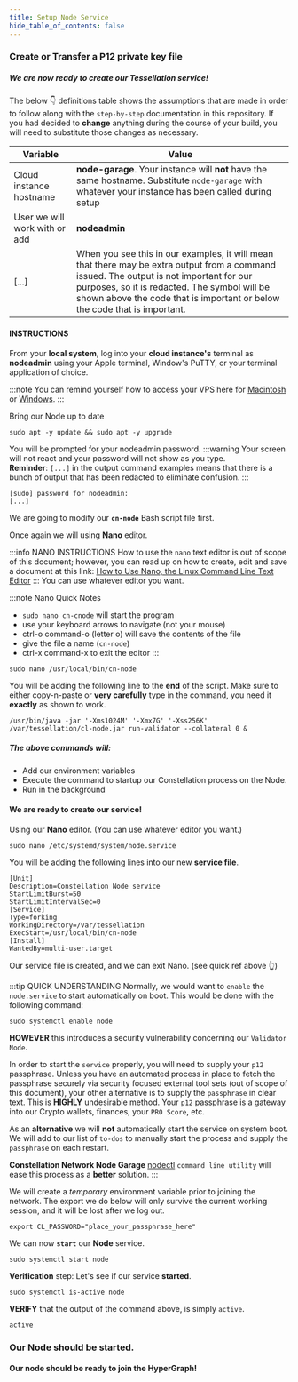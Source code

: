 ```yaml
---
title: Setup Node Service
hide_table_of_contents: false
---
```


<head>
  <title>Setup Node Service</title>
  <meta
    name="description"
    content="This document will help to setup our Node's service file."
  />
</head>

### Create or Transfer a P12 private key file

##### We are now ready to create our Tessellation service!

The below 👇 definitions table shows the assumptions that are made in order to follow along with the `step-by-step` documentation in this repository.  If you had decided to **change** anything during the course of your build, you will need to substitute those changes as necessary. 

| Variable |	Value |
| -------- | ------ |
| Cloud instance hostname |	**node-garage**. Your instance will **not** have the same hostname. Substitute `node-garage` with whatever your instance has been called during setup |
| User we will work with or add |	**nodeadmin** |
| [...] | When you see this in our examples, it will mean that there may be extra output from a command issued. The output is not important for our purposes, so it is redacted. The symbol will be shown above the code that is important or below the code that is important. |

#### INSTRUCTIONS

From your **local system**, log into your **cloud instance's** terminal as **nodeadmin** using your Apple terminal, Window's PuTTY, or your terminal application of choice.

:::note
You can remind yourself how to access your VPS here for [Macintosh](../accessMac) or [Windows](../accessWin).
:::

Bring our Node up to date

```
sudo apt -y update && sudo apt -y upgrade
```

You will be prompted for your nodeadmin password.
:::warning
Your screen will not react and your password will not show as you type.  
**Reminder**: `[...]` in the output command examples means that there is a bunch of output that has been redacted to eliminate confusion. 
:::
```
[sudo] password for nodeadmin:
[...]
```

We are going to modify our **`cn-node`** Bash script file first. 

Once again we will using **Nano** editor.

:::info NANO INSTRUCTIONS
How to use the `nano` text editor is out of scope of this document; however, you can read up on how to create, edit and save a document at this link:  [How to Use Nano, the Linux Command Line Text Editor](https://linuxize.com/post/how-to-use-nano-text-editor/)
:::
You can use whatever editor you want.

:::note Nano Quick Notes
 - `sudo nano cn-cnode` will start the program
 - use your keyboard arrows to navigate (not your mouse)
 - ctrl-o command-o (letter o) will save the contents of the file
 - give the file a name (`cn-node`)
 - ctrl-x command-x to exit the editor
:::

```
sudo nano /usr/local/bin/cn-node
```

You will be adding the following line to the **end** of the script. Make sure to either copy-n-paste or **very carefully** type in the command, you need it **exactly** as shown to work.

```
/usr/bin/java -jar '-Xms1024M' '-Xmx7G' '-Xss256K' /var/tessellation/cl-node.jar run-validator --collateral 0 & 
```

##### The above commands will:
- Add our environment variables
- Execute the command to startup our Constellation process on the Node.
- Run in the background

#### We are ready to create our service!

Using our **Nano** editor.
(You can use whatever editor you want.)

```
sudo nano /etc/systemd/system/node.service
```

You will be adding the following lines into our new **service file**.

```
[Unit]
Description=Constellation Node service
StartLimitBurst=50
StartLimitIntervalSec=0
[Service]
Type=forking
WorkingDirectory=/var/tessellation
ExecStart=/usr/local/bin/cn-node
[Install]
WantedBy=multi-user.target
```

Our service file is created, and we can exit Nano. (see quick ref above 👆)

:::tip QUICK UNDERSTANDING
Normally, we would want to `enable` the `node.service` to start automatically on boot.  This would be done with the following command:
```
sudo systemctl enable node
```
**HOWEVER** this introduces a security vulnerability concerning our `Validator Node`.

In order to start the `service` properly, you will need to supply your `p12` passphrase.  Unless you have an automated process in place to fetch the passphrase securely via security focused external tool sets (out of scope of this document), your other alternative is to supply the `passphrase` in clear text.  This is **HIGHLY** undesirable method.  Your `p12` passphrase is a gateway into our Crypto wallets, finances, your `PRO Score`, etc.

As an **alternative** we will **not** automatically start the service on system boot.  We will add to our list of `to-dos` to manually start the process and supply the `passphrase` on each restart.

**Constellation Network Node Garage** [nodectl](../nodectl/install) `command line utility` will ease this process as a **better** solution.
:::


We will create a *temporary* environment variable prior to joining the network.  The export we do below will only survive the current working session, and it will be lost after we log out.  

```
export CL_PASSWORD="place_your_passphrase_here"
```
We can now **`start`** our **Node** service.
```
sudo systemctl start node
```

**Verification** step: Let's see if our service **started**.

```
sudo systemctl is-active node
```

**VERIFY** that the output of the command  above, is simply `active`.
```
active
```

### Our Node should be started.

#### Our node should be ready to join the HyperGraph!

